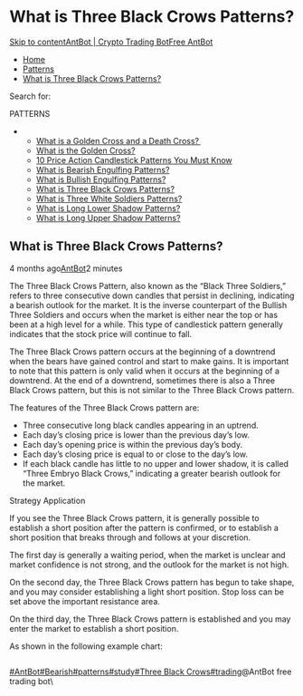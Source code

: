 # What is Three Black Crows Patterns?

[Skip to content](https://www.antrade.io/guide/docs/en/three-black-crows-patterns/#content)[AntBot | Crypto Trading Bot](https://www.antrade.io/guide/docs/en/)[Free AntBot](https://antrade.io/)

* [Home](https://www.antrade.io/guide/docs/en)
* [Patterns](https://www.antrade.io/guide/docs/en/patterns/)
* [What is Three Black Crows Patterns?](https://www.antrade.io/guide/docs/en/three-black-crows-patterns/)

Search for:

PATTERNS

*
  * [What is a Golden Cross and a Death Cross? ](https://www.antrade.io/guide/docs/en/what-is-a-golden-cross-and-a-death-cross/)
  * [What is the Golden Cross?](https://www.antrade.io/guide/docs/en/what-is-the-golden-cross/)
  * [10  Price Action Candlestick Patterns You Must Know](https://www.antrade.io/guide/docs/en/10-candlestick-patterns-you-must-know/)
  * [What is Bearish Engulfing Patterns?](https://www.antrade.io/guide/docs/en/engulfing-bearish-patterns/)
  * [What is Bullish Engulfing Patterns?](https://www.antrade.io/guide/docs/en/engulfing-bullish-patterns/)
  * [What is Three Black Crows Patterns?](https://www.antrade.io/guide/docs/en/three-black-crows-patterns/)
  * [What is Three White Soldiers Patterns?](https://www.antrade.io/guide/docs/en/three-white-soldiers-patterns/)
  * [What is Long Lower Shadow Patterns?](https://www.antrade.io/guide/docs/en/long-lower-shadow-patterns/)
  * [What is Long Upper Shadow Patterns?](https://www.antrade.io/guide/docs/en/long-upper-shadow-patterns/)

## What is Three Black Crows Patterns?

4 months ago[AntBot](https://www.antrade.io/guide/docs/en/author/antbot/)2 minutes

The Three Black Crows Pattern, also known as the “Black Three Soldiers,” refers to three consecutive down candles that persist in declining, indicating a bearish outlook for the market. It is the inverse counterpart of the Bullish Three Soldiers and occurs when the market is either near the top or has been at a high level for a while. This type of candlestick pattern generally indicates that the stock price will continue to fall.

The Three Black Crows pattern occurs at the beginning of a downtrend when the bears have gained control and start to make gains. It is important to note that this pattern is only valid when it occurs at the beginning of a downtrend. At the end of a downtrend, sometimes there is also a Three Black Crows pattern, but this is not similar to the Three Black Crows pattern.

The features of the Three Black Crows pattern are:

* Three consecutive long black candles appearing in an uptrend.
* Each day’s closing price is lower than the previous day’s low.
* Each day’s opening price is within the previous day’s body.
* Each day’s closing price is equal to or close to the day’s low.
* If each black candle has little to no upper and lower shadow, it is called “Three Embryo Black Crows,” indicating a greater bearish outlook for the market.

Strategy Application

If you see the Three Black Crows pattern, it is generally possible to establish a short position after the pattern is confirmed, or to establish a short position that breaks through and follows at your discretion.

The first day is generally a waiting period, when the market is unclear and market confidence is not strong, and the outlook for the market is not high.

On the second day, the Three Black Crows pattern has begun to take shape, and you may consider establishing a light short position. Stop loss can be set above the important resistance area.

On the third day, the Three Black Crows pattern is established and you may enter the market to establish a short position.

As shown in the following example chart:

<figure><img src="https://www.antrade.io/guide/docs/en/wp-content/uploads/2023/02/image-3.png" alt=""><figcaption></figcaption></figure>

[#AntBot](https://www.antrade.io/guide/docs/en/tag/antbot/)[#Bearish](https://www.antrade.io/guide/docs/en/tag/bearish/)[#patterns](https://www.antrade.io/guide/docs/en/tag/patterns/)[#study](https://www.antrade.io/guide/docs/en/tag/study/)[#Three Black Crows](https://www.antrade.io/guide/docs/en/tag/three-black-crows/)[#trading](https://www.antrade.io/guide/docs/en/tag/trading/)@AntBot free trading bot\
